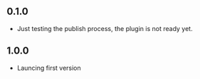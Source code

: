 ## 0.1.0

- Just testing the publish process, the plugin is not ready yet.

## 1.0.0

- Launcing first version